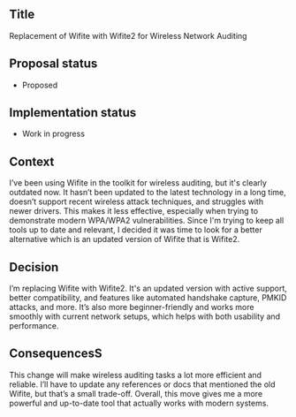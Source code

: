## Title

Replacement of Wifite with Wifite2 for Wireless Network Auditing

## Proposal status

-   Proposed

## Implementation status

-   Work in progress

## Context

I’ve been using Wifite in the toolkit for wireless auditing, but it's clearly outdated now. It hasn’t been updated to the latest technology in a long time, doesn’t support recent wireless attack techniques, and struggles with newer drivers. This makes it less effective, especially when trying to demonstrate modern WPA/WPA2 vulnerabilities. Since I'm trying to keep all tools up to date and relevant, I decided it was time to look for a better alternative which is an updated version of Wifite that is Wifite2.

## Decision

I’m replacing Wifite with Wifite2. It's an updated version with active support, better compatibility, and features like automated handshake capture, PMKID attacks, and more. It’s also more beginner-friendly and works more smoothly with current network setups, which helps with both usability and performance.

## ConsequencesS

This change will make wireless auditing tasks a lot more efficient and reliable. I’ll have to update any references or docs that mentioned the old Wifite, but that’s a small trade-off. Overall, this move gives me a more powerful and up-to-date tool that actually works with modern systems.
